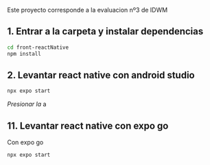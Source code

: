 Este proyecto corresponde a la evaluacion nº3 de IDWM

## 1. Entrar a la carpeta y instalar dependencias
```bash
cd front-reactNative
npm install
```
## 2. Levantar react native con android studio
```bash
npx expo start
```
*Presionar la* a

## 11. Levantar react native con expo go
Con expo go 
```bash
npx expo start
```